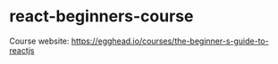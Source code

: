# react-beginners-course

Course website: https://egghead.io/courses/the-beginner-s-guide-to-reactjs
